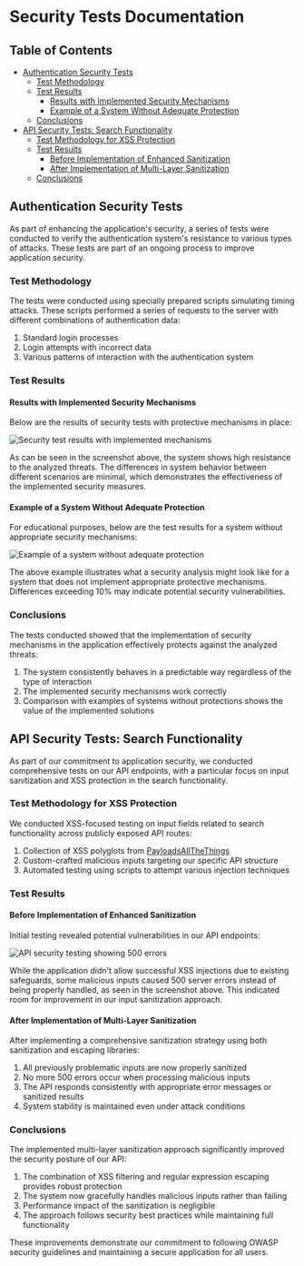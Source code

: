 # Security Tests Documentation

## Table of Contents

- [Authentication Security Tests](#authentication-security-tests)
  - [Test Methodology](#test-methodology)
  - [Test Results](#test-results)
    - [Results with Implemented Security Mechanisms](#results-with-implemented-security-mechanisms)
    - [Example of a System Without Adequate Protection](#example-of-a-system-without-adequate-protection)
  - [Conclusions](#conclusions)
- [API Security Tests: Search Functionality](#api-security-tests-search-functionality)
  - [Test Methodology for XSS Protection](#test-methodology-for-xss-protection)
  - [Test Results](#test-results-1)
    - [Before Implementation of Enhanced Sanitization](#before-implementation-of-enhanced-sanitization)
    - [After Implementation of Multi-Layer Sanitization](#after-implementation-of-multi-layer-sanitization)
  - [Conclusions](#conclusions-1)

## Authentication Security Tests

As part of enhancing the application's security, a series of tests were conducted to verify the authentication system's resistance to various types of attacks. These tests are part of an ongoing process to improve application security.

### Test Methodology

The tests were conducted using specially prepared scripts simulating timing attacks. These scripts performed a series of requests to the server with different combinations of authentication data:

1. Standard login processes
2. Login attempts with incorrect data
3. Various patterns of interaction with the authentication system

### Test Results

#### Results with Implemented Security Mechanisms

Below are the results of security tests with protective mechanisms in place:

![Security test results with implemented mechanisms](https://i.gyazo.com/368b553064b63eb68ad2ea7109535f91.png)

As can be seen in the screenshot above, the system shows high resistance to the analyzed threats. The differences in system behavior between different scenarios are minimal, which demonstrates the effectiveness of the implemented security measures.

#### Example of a System Without Adequate Protection

For educational purposes, below are the test results for a system without appropriate security mechanisms:

![Example of a system without adequate protection](https://i.gyazo.com/550b5091fccf608953cbef0b24c92fb7.png)

The above example illustrates what a security analysis might look like for a system that does not implement appropriate protective mechanisms. Differences exceeding 10% may indicate potential security vulnerabilities.

### Conclusions

The tests conducted showed that the implementation of security mechanisms in the application effectively protects against the analyzed threats:

1. The system consistently behaves in a predictable way regardless of the type of interaction
2. The implemented security mechanisms work correctly
3. Comparison with examples of systems without protections shows the value of the implemented solutions

## API Security Tests: Search Functionality

As part of our commitment to application security, we conducted comprehensive tests on our API endpoints, with a particular focus on input sanitization and XSS protection in the search functionality.

### Test Methodology for XSS Protection

We conducted XSS-focused testing on input fields related to search functionality across publicly exposed API routes:

1. Collection of XSS polyglots from [PayloadsAllTheThings](https://github.com/swisskyrepo/PayloadsAllTheThings/blob/master/XSS%20Injection/Intruders/XSS_Polyglots.txt)
2. Custom-crafted malicious inputs targeting our specific API structure
3. Automated testing using scripts to attempt various injection techniques

### Test Results

#### Before Implementation of Enhanced Sanitization

Initial testing revealed potential vulnerabilities in our API endpoints:

![API security testing showing 500 errors](https://i.gyazo.com/636f80808d04fd6f0840103ca466f52b.png)

While the application didn't allow successful XSS injections due to existing safeguards, some malicious inputs caused 500 server errors instead of being properly handled, as seen in the screenshot above. This indicated room for improvement in our input sanitization approach.

#### After Implementation of Multi-Layer Sanitization

After implementing a comprehensive sanitization strategy using both sanitization and escaping libraries:

1. All previously problematic inputs are now properly sanitized
2. No more 500 errors occur when processing malicious inputs
3. The API responds consistently with appropriate error messages or sanitized results
4. System stability is maintained even under attack conditions

### Conclusions

The implemented multi-layer sanitization approach significantly improved the security posture of our API:

1. The combination of XSS filtering and regular expression escaping provides robust protection
2. The system now gracefully handles malicious inputs rather than failing
3. Performance impact of the sanitization is negligible
4. The approach follows security best practices while maintaining full functionality

These improvements demonstrate our commitment to following OWASP security guidelines and maintaining a secure application for all users.
